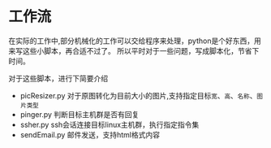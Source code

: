 # 工作流
在实际的工作中,部分机械化的工作可以交给程序来处理，python是个好东西，用来写这些小脚本，再合适不过了。
所以平时对于一些问题，写成脚本化，节省下时间。

对于这些脚本，进行下简要介绍
+ picResizer.py
  对于原图转化为目前大小的图片,支持指定目标`宽`、`高`、`名称`、`图片类型`
+ pinger.py
  判断目标主机群是否有回复
+ ssher.py
  ssh会话连接目标linux主机群，执行指定指令集
+ sendEmail.py
  邮件发送，支持html格式内容